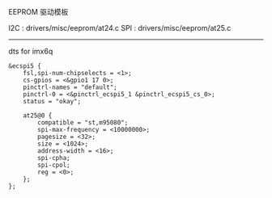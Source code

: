 EEPROM 驱动模板

I2C : drivers/misc/eeprom/at24.c
SPI : drivers/misc/eeprom/at25.c


---------------------
dts for imx6q

```
&ecspi5 {
	fsl,spi-num-chipselects = <1>;
	cs-gpios = <&gpio1 17 0>;
	pinctrl-names = "default";
	pinctrl-0 = <&pinctrl_ecspi5_1 &pinctrl_ecspi5_cs_0>;
	status = "okay";

	at25@0 {
		compatible = "st,m95080";
		spi-max-frequency = <10000000>;
		pagesize = <32>;
		size = <1024>;
		address-width = <16>;
		spi-cpha;
		spi-cpol;
		reg = <0>;
	};
};
```

